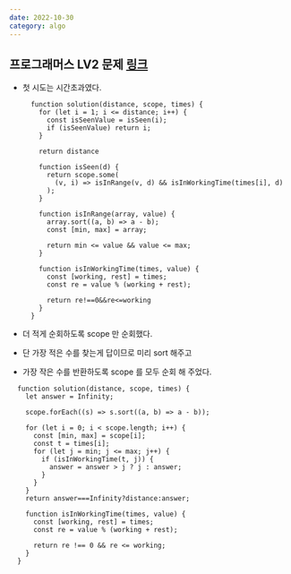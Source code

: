 ```yaml
---
date: 2022-10-30
category: algo
---
```


## 프로그래머스 LV2 문제 [링크](https://school.programmers.co.kr/learn/courses/30/lessons/133501)

- 첫 시도는 시간초과였다.

  ```
    function solution(distance, scope, times) {
      for (let i = 1; i <= distance; i++) {
        const isSeenValue = isSeen(i);
        if (isSeenValue) return i;
      }

      return distance

      function isSeen(d) {
        return scope.some(
          (v, i) => isInRange(v, d) && isInWorkingTime(times[i], d)
        );
      }

      function isInRange(array, value) {
        array.sort((a, b) => a - b);
        const [min, max] = array;

        return min <= value && value <= max;
      }

      function isInWorkingTime(times, value) {
        const [working, rest] = times;
        const re = value % (working + rest);

        return re!==0&&re<=working
      }
    }
  ```

- 더 적게 순회하도록 scope 만 순회했다.
- 단 가장 적은 수를 찾는게 답이므로 미리 sort 해주고
- 가장 작은 수를 반환하도록 scope 를 모두 순회 해 주었다.

```
  function solution(distance, scope, times) {
    let answer = Infinity;

    scope.forEach((s) => s.sort((a, b) => a - b));

    for (let i = 0; i < scope.length; i++) {
      const [min, max] = scope[i];
      const t = times[i];
      for (let j = min; j <= max; j++) {
        if (isInWorkingTime(t, j)) {
          answer = answer > j ? j : answer;
        }
      }
    }
    return answer===Infinity?distance:answer;

    function isInWorkingTime(times, value) {
      const [working, rest] = times;
      const re = value % (working + rest);

      return re !== 0 && re <= working;
    }
  }

```
